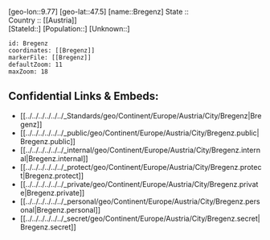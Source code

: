 ﻿---
location: [47.5,9.77] 
mapzoom: [7,12] 
mapmarker: city 
type: City
tags:
- geo/City


SpocWebEntityId: 29329
isDeleted: false
confidential: public

---
[geo-lon::9.77] 
[geo-lat::47.5] 
[name::Bregenz] 
State ::  
Country :: [[Austria]]  
[StateId::] 
[Population::] 
[Unknown::] 


```leaflet
id: Bregenz
coordinates: [[Bregenz]] 
markerFile: [[Bregenz]] 
defaultZoom: 11 
maxZoom: 18
```


## Confidential Links & Embeds: 
- [[../../../../../../_Standards/geo/Continent/Europe/Austria/City/Bregenz|Bregenz]] 
- [[../../../../../../_public/geo/Continent/Europe/Austria/City/Bregenz.public|Bregenz.public]] 
- [[../../../../../../_internal/geo/Continent/Europe/Austria/City/Bregenz.internal|Bregenz.internal]] 
- [[../../../../../../_protect/geo/Continent/Europe/Austria/City/Bregenz.protect|Bregenz.protect]] 
- [[../../../../../../_private/geo/Continent/Europe/Austria/City/Bregenz.private|Bregenz.private]] 
- [[../../../../../../_personal/geo/Continent/Europe/Austria/City/Bregenz.personal|Bregenz.personal]] 
- [[../../../../../../_secret/geo/Continent/Europe/Austria/City/Bregenz.secret|Bregenz.secret]] 
